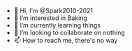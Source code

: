- 👋 Hi, I’m @Spark2010-2021
- 👀 I’m interested in Baking
- 🌱 I’m currently learning things
- 💞️ I’m looking to collaborate on nothing
- 📫 How to reach me, there's no way

<!---
Spark2010-2021/Spark2010-2021 is a ✨ special ✨ repository because its `README.md` (this file) appears on your GitHub profile.
You can click the Preview link to take a look at your changes.
--->
